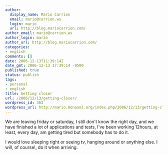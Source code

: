 ```yaml
---
author:
  display_name: Mario Carrion
  email: mario@carrion.ws
  login: mario
  url: http://blog.mariocarrion.com/
author_email: mario@carrion.ws
author_login: mario
author_url: http://blog.mariocarrion.com/
categories:
- english
comments: []
date: 2006-12-13T11:39:14Z
date_gmt: 2006-12-13 17:39:14 -0500
published: true
status: publish
tags:
- personal
- english
title: Getting closer
url: /2006/12/13/getting-closer/
wordpress_id: 363
wordpress_url: http://mario.monouml.org/index.php/2006/12/13/getting-closer/
---
```


<p>We are leaving friday or saturday, I still don't know the right day, and we have finished a lot of applications and tests, I've been working 12hours, at least, every day, am getting tired but somebody has to do it.</p>
<p>I would love sleeping right or seeing tv, hanging around or anything else. I will, of course!, do it when arriving.</p>
